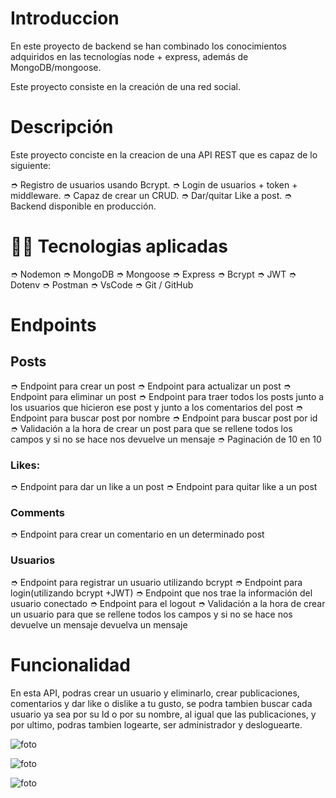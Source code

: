 # Introduccion #
En este proyecto de backend se han combinado los conocimientos adquiridos en las
tecnologías node + express, además de MongoDB/mongoose.

Este proyecto consiste en la creación de una red social.


# Descripción #
Este proyecto conciste en la creacion de una API REST que es capaz de lo siguiente:

➮ Registro de usuarios usando Bcrypt.
➮ Login de usuarios + token + middleware.
➮ Capaz de crear un CRUD.
➮ Dar/quitar Like a post.
➮ Backend disponible en producción.


# 🔨🔧 Tecnologias aplicadas #

➮ Nodemon
➮ MongoDB
➮ Mongoose
➮ Express
➮ Bcrypt
➮ JWT
➮ Dotenv
➮ Postman
➮ VsCode
➮ Git / GitHub


# Endpoints #
## Posts ##
➮ Endpoint para crear un post
➮ Endpoint para actualizar un post 
➮ Endpoint para eliminar un post
➮ Endpoint para traer todos los posts junto a los usuarios que hicieron ese post y junto a los comentarios del post
➮ Endpoint para buscar post por nombre
➮ Endpoint para buscar post por id
➮ Validación a la hora de crear un post para que se rellene todos los campos  y si no se hace nos devuelve un       mensaje
➮ Paginación de 10 en 10

### Likes: ### 

➮ Endpoint para dar un like a un post
➮ Endpoint para quitar like a un post

### Comments ### 
➮ Endpoint para crear un comentario en un determinado post

### Usuarios ### 
➮ Endpoint para registrar un usuario utilizando bcrypt
➮ Endpoint para login(utilizando bcrypt +JWT)
➮ Endpoint que nos trae la información del usuario conectado
➮ Endpoint para el logout
➮ Validación a la hora de crear un usuario para que se rellene todos los campos  y si no se hace nos devuelve un  mensaje devuelva un mensaje


# Funcionalidad #

En esta API, podras crear un usuario y eliminarlo, crear publicaciones, comentarios y dar like o dislike a tu gusto,
se podra tambien buscar cada usuario ya sea por su Id o por su nombre, al igual que las publicaciones, y por ultimo, podras tambien logearte, ser administrador y desloguearte.



![foto](../Proyecto%20Red%20Social/assest/All%20posts.gif)


![foto](../Proyecto%20Red%20Social/assest/All%20users.gif)


![foto](../Proyecto%20Red%20Social/assest/login.gif)